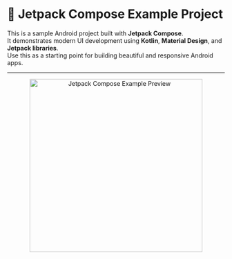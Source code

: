 # 📱 Jetpack Compose Example Project

This is a sample Android project built with **Jetpack Compose**.  
It demonstrates modern UI development using **Kotlin**, **Material Design**, and **Jetpack libraries**.  
Use this as a starting point for building beautiful and responsive Android apps.

---

<p align="center">
  <img src="images/preview.png" alt="Jetpack Compose Example Preview" width="400"/>
</p>

